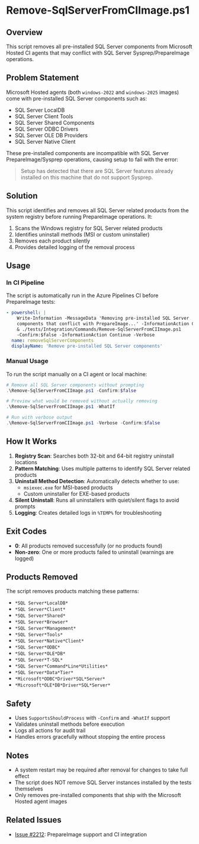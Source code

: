 # Remove-SqlServerFromCIImage.ps1

## Overview

This script removes all pre-installed SQL Server components from Microsoft
Hosted CI agents that may conflict with SQL Server Sysprep/PrepareImage
operations.

## Problem Statement

Microsoft Hosted agents (both `windows-2022` and `windows-2025` images) come
with pre-installed SQL Server components such as:

- SQL Server LocalDB
- SQL Server Client Tools
- SQL Server Shared Components
- SQL Server ODBC Drivers
- SQL Server OLE DB Providers
- SQL Server Native Client

These pre-installed components are incompatible with SQL Server
PrepareImage/Sysprep operations, causing setup to fail with the error:

> Setup has detected that there are SQL Server features already installed on
> this machine that do not support Sysprep.

## Solution

This script identifies and removes all SQL Server related products from the
system registry before running PrepareImage operations. It:

1. Scans the Windows registry for SQL Server related products
1. Identifies uninstall methods (MSI or custom uninstaller)
1. Removes each product silently
1. Provides detailed logging of the removal process

## Usage

### In CI Pipeline

The script is automatically run in the Azure Pipelines CI before PrepareImage
tests:

```yaml
- powershell: |
    Write-Information -MessageData 'Removing pre-installed SQL Server
    components that conflict with PrepareImage...' -InformationAction Continue
    & ./tests/Integration/Commands/Remove-SqlServerFromCIImage.ps1
    -Confirm:$false -InformationAction Continue -Verbose
  name: removeSqlServerComponents
  displayName: 'Remove pre-installed SQL Server components'
```

### Manual Usage

To run the script manually on a CI agent or local machine:

```powershell
# Remove all SQL Server components without prompting
.\Remove-SqlServerFromCIImage.ps1 -Confirm:$false

# Preview what would be removed without actually removing
.\Remove-SqlServerFromCIImage.ps1 -WhatIf

# Run with verbose output
.\Remove-SqlServerFromCIImage.ps1 -Verbose -Confirm:$false
```

## How It Works

1. **Registry Scan**: Searches both 32-bit and 64-bit registry uninstall
   locations
1. **Pattern Matching**: Uses multiple patterns to identify SQL Server related
   products
1. **Uninstall Method Detection**: Automatically detects whether to use:
   - `msiexec.exe` for MSI-based products
   - Custom uninstaller for EXE-based products
1. **Silent Uninstall**: Runs all uninstallers with quiet/silent flags to avoid
   prompts
1. **Logging**: Creates detailed logs in `%TEMP%` for troubleshooting

## Exit Codes

- **0**: All products removed successfully (or no products found)
- **Non-zero**: One or more products failed to uninstall (warnings are logged)

## Products Removed

The script removes products matching these patterns:

- `*SQL Server*LocalDB*`
- `*SQL Server*Client*`
- `*SQL Server*Shared*`
- `*SQL Server*Browser*`
- `*SQL Server*Management*`
- `*SQL Server*Tools*`
- `*SQL Server*Native*Client*`
- `*SQL Server*ODBC*`
- `*SQL Server*OLE*DB*`
- `*SQL Server*T-SQL*`
- `*SQL Server*Command*Line*Utilities*`
- `*SQL Server*Data*Tier*`
- `*Microsoft*ODBC*Driver*SQL*Server*`
- `*Microsoft*OLE*DB*Driver*SQL*Server*`

## Safety

- Uses `SupportsShouldProcess` with `-Confirm` and `-WhatIf` support
- Validates uninstall methods before execution
- Logs all actions for audit trail
- Handles errors gracefully without stopping the entire process

## Notes

- A system restart may be required after removal for changes to take full effect
- The script does NOT remove SQL Server instances installed by the tests
  themselves
- Only removes pre-installed components that ship with the Microsoft Hosted
  agent images

## Related Issues

- [Issue #2212](https://github.com/dsccommunity/SqlServerDsc/issues/2212):
  PrepareImage support and CI integration
